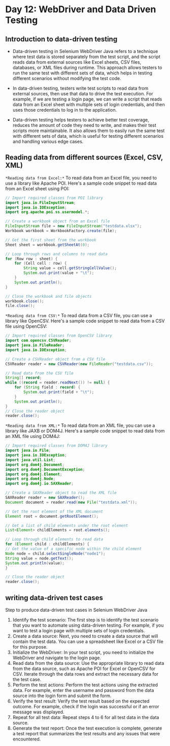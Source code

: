# Day 12: WebDriver and Data Driven Testing

## Introduction to data-driven testing
- Data-driven testing in Selenium WebDriver Java refers to a technique where test data is stored separately from the test script, and the script reads data from external sources like Excel sheets, CSV files, databases, or XML files during runtime. This approach allows testers to run the same test with different sets of data, which helps in testing different scenarios without modifying the test code.

- In data-driven testing, testers write test scripts to read data from external sources, then use that data to drive the test execution. For example, if we are testing a login page, we can write a script that reads data from an Excel sheet with multiple sets of login credentials, and then uses those credentials to log in to the application.

- Data-driven testing helps testers to achieve better test coverage, reduces the amount of code they need to write, and makes their test scripts more maintainable. It also allows them to easily run the same test with different sets of data, which is useful for testing different scenarios and handling various edge cases.


## Reading data from different sources (Excel, CSV, XML)
`*Reading data from Excel:*`
To read data from an Excel file, you need to use a library like Apache POI. Here's a sample code snippet to read data from an Excel sheet using POI:
```java
// Import required classes from POI library
import java.io.FileInputStream;
import java.io.IOException;
import org.apache.poi.ss.usermodel.*;

// Create a workbook object from an Excel file
FileInputStream file = new FileInputStream("testdata.xlsx");
Workbook workbook = WorkbookFactory.create(file);

// Get the first sheet from the workbook
Sheet sheet = workbook.getSheetAt(0);

// Loop through rows and columns to read data
for (Row row : sheet) {
    for (Cell cell : row) {
        String value = cell.getStringCellValue();
        System.out.print(value + "\t");
    }
    System.out.println();
}

// Close the workbook and file objects
workbook.close();
file.close();
```

`*Reading data from CSV:*`
To read data from a CSV file, you can use a library like OpenCSV. Here's a sample code snippet to read data from a CSV file using OpenCSV:
```java
// Import required classes from OpenCSV library
import com.opencsv.CSVReader;
import java.io.FileReader;
import java.io.IOException;

// Create a CSVReader object from a CSV file
CSVReader reader = new CSVReader(new FileReader("testdata.csv"));

// Read data from the CSV file
String[] record;
while ((record = reader.readNext()) != null) {
    for (String field : record) {
        System.out.print(field + "\t");
    }
    System.out.println();
}
// Close the reader object
reader.close();
```

`*Reading data from XML:*`
To read data from an XML file, you can use a library like JAXB or DOM4J. Here's a sample code snippet to read data from an XML file using DOM4J:

```java
// Import required classes from DOM4J library
import java.io.File;
import java.io.IOException;
import java.util.List;
import org.dom4j.Document;
import org.dom4j.DocumentException;
import org.dom4j.Element;
import org.dom4j.Node;
import org.dom4j.io.SAXReader;

// Create a SAXReader object to read the XML file
SAXReader reader = new SAXReader();
Document document = reader.read(new File("testdata.xml"));

// Get the root element of the XML document
Element root = document.getRootElement();

// Get a list of child elements under the root element
List<Element> childElements = root.elements();

// Loop through child elements to read data
for (Element child : childElements) {
// Get the value of a specific node within the child element
Node node = child.selectSingleNode("node1");
String value = node.getText();
System.out.println(value);
}

// Close the reader object
reader.close();
```
## writing data-driven test cases

Step to produce data-driven test cases in Selenium WebDriver Java
1. Identify the test scenario: The first step is to identify the test scenario that you want to automate using data-driven testing. For example, if you want to test a login page with multiple sets of login credentials.
2. Create a data source: Next, you need to create a data source that will contain the test data. You can use a spreadsheet like Excel or a CSV file for this purpose.
3. Initialize the WebDriver: In your test script, you need to initialize the WebDriver and navigate to the login page.
4. Read data from the data source: Use the appropriate library to read data from the data source, such as Apache POI for Excel or OpenCSV for CSV. Iterate through the data rows and extract the necessary data for the test case.
5. Perform the test actions: Perform the test actions using the extracted data. For example, enter the username and password from the data source into the login form and submit the form.
6. Verify the test result: Verify the test result based on the expected outcome. For example, check if the login was successful or if an error message was displayed.
7. Repeat for all test data: Repeat steps 4 to 6 for all test data in the data source.
8. Generate the test report: Once the test execution is complete, generate a test report that summarizes the test results and any issues that were encountered.

